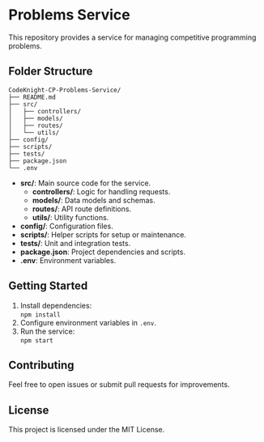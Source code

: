 # Problems Service

This repository provides a service for managing competitive programming problems.

## Folder Structure

```
CodeKnight-CP-Problems-Service/
├── README.md
├── src/
│   ├── controllers/
│   ├── models/
│   ├── routes/
│   └── utils/
├── config/
├── scripts/
├── tests/
├── package.json
└── .env
```

- **src/**: Main source code for the service.
    - **controllers/**: Logic for handling requests.
    - **models/**: Data models and schemas.
    - **routes/**: API route definitions.
    - **utils/**: Utility functions.
- **config/**: Configuration files.
- **scripts/**: Helper scripts for setup or maintenance.
- **tests/**: Unit and integration tests.
- **package.json**: Project dependencies and scripts.
- **.env**: Environment variables.

## Getting Started

1. Install dependencies:  
     `npm install`
2. Configure environment variables in `.env`.
3. Run the service:  
     `npm start`

## Contributing

Feel free to open issues or submit pull requests for improvements.

## License

This project is licensed under the MIT License.
